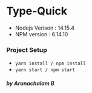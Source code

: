# Type-Quick

-   Nodejs Verison : 14.15.4
-   NPM version : 6.14.10

### Project Setup
*  `yarn install / npm install`
*  `yarn start / npm start`

##### by Arunachalam B